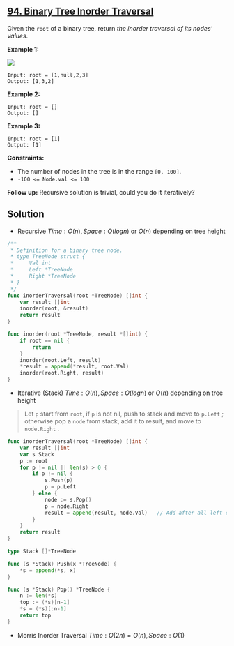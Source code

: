 ## [94. Binary Tree Inorder Traversal](https://leetcode.com/problems/binary-tree-inorder-traversal/)


Given the `root` of a binary tree, return _the inorder traversal of its nodes' values_.

**Example 1:**

![](https://assets.leetcode.com/uploads/2020/09/15/inorder_1.jpg)

```
Input: root = [1,null,2,3]
Output: [1,3,2]
```

**Example 2:**

```
Input: root = []
Output: []
```

**Example 3:**

```
Input: root = [1]
Output: [1]
```

**Constraints:**

*   The number of nodes in the tree is in the range `[0, 100]`.
*   `-100 <= Node.val <= 100`

**Follow up:** Recursive solution is trivial, could you do it iteratively?



## Solution

- Recursive	$Time: O(n), Space: O(logn)$ or $O(n)$ depending on tree height

```go
/**
 * Definition for a binary tree node.
 * type TreeNode struct {
 *     Val int
 *     Left *TreeNode
 *     Right *TreeNode
 * }
 */
func inorderTraversal(root *TreeNode) []int {
    var result []int
    inorder(root, &result)
    return result
}

func inorder(root *TreeNode, result *[]int) {
    if root == nil {
        return
    }
    inorder(root.Left, result)
    *result = append(*result, root.Val)
    inorder(root.Right, result)
}
```



- Iterative (Stack)	$Time: O(n), Space: O(logn)$ or $O(n)$ depending on tree height

> Let `p` start from `root`, if `p` is not nil, push to stack and move to `p.Left` ; otherwise pop a `node` from stack, add it to result, and move to `node.Right` .

```go
func inorderTraversal(root *TreeNode) []int {
    var result []int
    var s Stack
    p := root
    for p != nil || len(s) > 0 {
        if p != nil {
            s.Push(p)
            p = p.Left
        } else {
            node := s.Pop()
            p = node.Right
            result = append(result, node.Val)   // Add after all left children
        }
    }
    return result
}

type Stack []*TreeNode

func (s *Stack) Push(x *TreeNode) {
    *s = append(*s, x)
}

func (s *Stack) Pop() *TreeNode {
    n := len(*s)
    top := (*s)[n-1]
    *s = (*s)[:n-1]
    return top
}
```



- Morris Inorder Traversal	$Time: O(2n) = O(n), Space: O(1)$ 

```go

```

